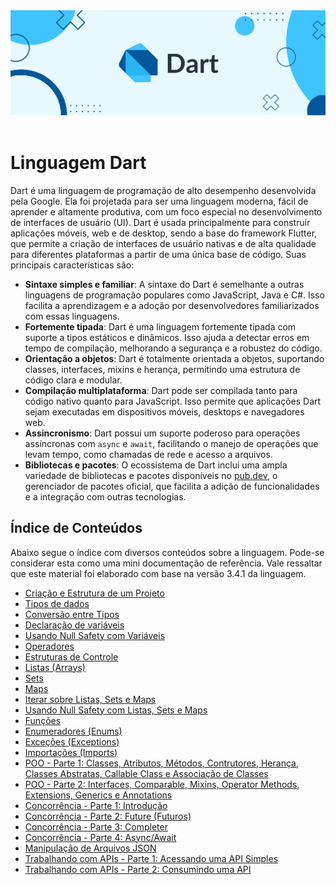 <div align="center">
  <a href="https://github.com/joseferreira-dev/my-study-notes/tree/main/dart"><img src="banner-dart.png"></a>
</div>
<br>

# Linguagem Dart

Dart é uma linguagem de programação de alto desempenho desenvolvida pela Google. Ela foi projetada para ser uma linguagem moderna, fácil de aprender e altamente produtiva, com um foco especial no desenvolvimento de interfaces de usuário (UI). Dart é usada principalmente para construir aplicações móveis, web e de desktop, sendo a base do framework Flutter, que permite a criação de interfaces de usuário nativas e de alta qualidade para diferentes plataformas a partir de uma única base de código. Suas principais características são:

- **Sintaxe simples e familiar**: A sintaxe do Dart é semelhante a outras linguagens de programação populares como JavaScript, Java e C#. Isso facilita a aprendizagem e a adoção por desenvolvedores familiarizados com essas linguagens.
- **Fortemente tipada**: Dart é uma linguagem fortemente tipada com suporte a tipos estáticos e dinâmicos. Isso ajuda a detectar erros em tempo de compilação, melhorando a segurança e a robustez do código.
- **Orientação a objetos**: Dart é totalmente orientada a objetos, suportando classes, interfaces, mixins e herança, permitindo uma estrutura de código clara e modular.
- **Compilação multiplataforma**: Dart pode ser compilada tanto para código nativo quanto para JavaScript. Isso permite que aplicações Dart sejam executadas em dispositivos móveis, desktops e navegadores web.
- **Assincronismo**: Dart possui um suporte poderoso para operações assíncronas com `async` e `await`, facilitando o manejo de operações que levam tempo, como chamadas de rede e acesso a arquivos.
- **Bibliotecas e pacotes**: O ecossistema de Dart inclui uma ampla variedade de bibliotecas e pacotes disponíveis no [pub.dev](https://pub.dev/), o gerenciador de pacotes oficial, que facilita a adição de funcionalidades e a integração com outras tecnologias.

## Índice de Conteúdos

Abaixo segue o índice com diversos conteúdos sobre a linguagem. Pode-se considerar esta como uma mini documentação de referência. Vale ressaltar que este material foi elaborado com base na versão 3.4.1 da linguagem.

- [Criação e Estrutura de um Projeto](./contents/01-criacao-e-estrutura-projeto/README.md)
- [Tipos de dados](./contents/02-tipos-de-dados/README.md)
- [Conversão entre Tipos](./contents/03-conversao-entre-tipos/README.md)
- [Declaração de variáveis](./contents/04-declaracao-de-variaveis/README.md)
- [Usando Null Safety com Variáveis](./contents/05-null-safety-variaveis/README.md)
- [Operadores](./contents/06-operadores/README.md)
- [Estruturas de Controle](./contents/07-estruturas-de-controle/README.md)
- [Listas (Arrays)](./contents/08-listas/README.md)
- [Sets](./contents/09-sets/README.md)
- [Maps](./contents/10-maps/README.md)
- [Iterar sobre Listas, Sets e Maps](./contents/11-iterar-listas-sets-maps/README.md)
- [Usando Null Safety com Listas, Sets e Maps](./contents/12-null-safety-listas-sets-maps/README.md)
- [Funções](./contents/13-funcoes/README.md)
- [Enumeradores (Enums)](./contents/14-enums/README.md)
- [Exceções (Exceptions)](./contents/15-exceptions/README.md)
- [Importações (Imports)](./contents/16-imports/README.md)
- [POO - Parte 1: Classes, Atributos, Métodos, Contrutores, Herança, Classes Abstratas, Callable Class e Associação de Classes](./contents/17-poo/README.md)
- [POO - Parte 2: Interfaces, Comparable, Mixins, Operator Methods, Extensions, Generics e Annotations](./contents/18-poo/README.md)
- [Concorrência - Parte 1: Introdução](./contents/19-concorrencia/README.md)
- [Concorrência - Parte 2: Future (Futuros)](./contents/20-future/README.md)
- [Concorrência - Parte 3: Completer](./contents/21-completer/README.md)
- [Concorrência - Parte 4: Async/Await](./contents/22-async-await/-README.md)
- [Manipulação de Arquivos JSON](./contents/23-manipulando-json/README.md)
- [Trabalhando com APIs - Parte 1: Acessando uma API Simples](./contents/24-apis-parte-um/README.md)
- [Trabalhando com APIs - Parte 2: Consumindo uma API](./contents/25-apis-parte-dois/README.md)
